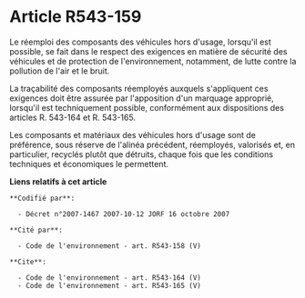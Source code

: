 # Article R543-159

Le réemploi des composants des véhicules hors d'usage, lorsqu'il est possible, se fait dans le respect des exigences en
matière de sécurité des véhicules et de protection de l'environnement, notamment, de lutte contre la pollution de l'air et le
bruit.

La traçabilité des composants réemployés auxquels s'appliquent ces exigences doit être assurée par l'apposition d'un marquage
approprié, lorsqu'il est techniquement possible, conformément aux dispositions des articles R. 543-164 et R. 543-165.

Les composants et matériaux des véhicules hors d'usage sont de préférence, sous réserve de l'alinéa précédent, réemployés,
valorisés et, en particulier, recyclés plutôt que détruits, chaque fois que les conditions techniques et économiques le
permettent.

**Liens relatifs à cet article**

	**Codifié par**:

	  - Décret n°2007-1467 2007-10-12 JORF 16 octobre 2007

	**Cité par**:

	  - Code de l'environnement - art. R543-158 (V)

	**Cite**:

	  - Code de l'environnement - art. R543-164 (V)
	  - Code de l'environnement - art. R543-165 (V)
